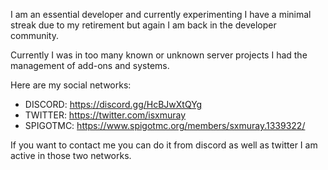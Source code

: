 
I am an essential developer and currently experimenting I have a minimal streak due to my retirement but again I am back in the developer community.

Currently I was in too many known or unknown server projects I had the management of add-ons and systems.

Here are my social networks:

- DISCORD: https://discord.gg/HcBJwXtQYg
- TWITTER: https://twitter.com/isxmuray
- SPIGOTMC: https://www.spigotmc.org/members/sxmuray.1339322/

If you want to contact me you can do it from discord as well as twitter I am active in those two networks.
